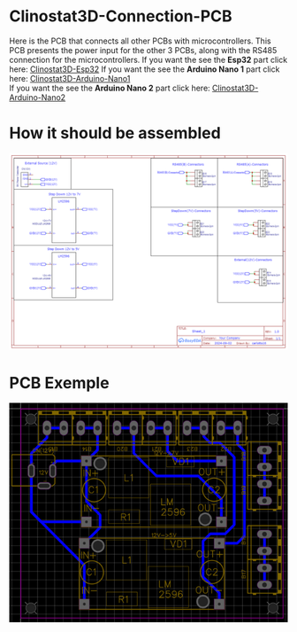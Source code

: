 # Clinostat3D-Connection-PCB
 Here is the PCB that connects all other PCBs with microcontrollers.
This PCB presents the power input for the other 3 PCBs, along with the RS485 connection for the microcontrollers.
If you want the see the <strong>Esp32</strong> part click here: [Clinostat3D-Esp32](https://github.com/carloterzaghi/Clinostat3D-Esp32)
If you want the see the <strong>Arduino Nano 1</strong> part click here: [Clinostat3D-Arduino-Nano1](https://github.com/carloterzaghi/Clinostat3D-Arduino)</br>
If you want the see the <strong>Arduino Nano 2</strong> part click here: [Clinostat3D-Arduino-Nano2](https://github.com/carloterzaghi/Clinostat3D-Arduino2)</br>

# How it should be assembled
![Alt text](https://github.com/carloterzaghi/Clinostat3D-Connection-PCB/blob/main/Connections_PCB.png)

# PCB Exemple
![Alt text](https://github.com/carloterzaghi/Clinostat3D-Connection-PCB/blob/main/Connections.png)
